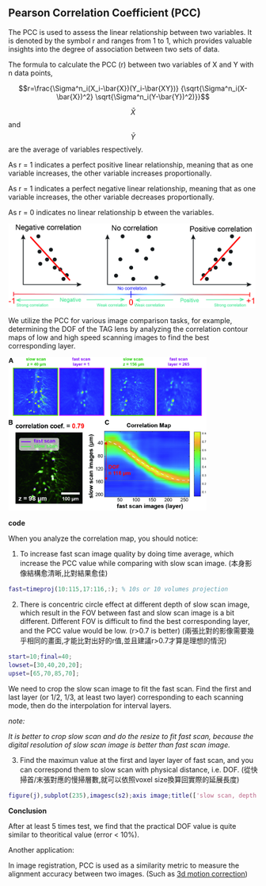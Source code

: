 ## Pearson Correlation Coefficient (PCC)

The PCC is used to assess the linear relationship between two variables. It is denoted by the symbol r and ranges from 1 to 1, which provides valuable insights into the degree of association between two sets of data.

The formula to calculate the PCC (r) between two variables of X and Y with n data points,

$$r=\frac{\Sigma^n_i(X_i-\bar{X})(Y_i-\bar{XY})} {\sqrt{\Sigma^n_i(X-\bar{X})^2} \sqrt{\Sigma^n_i(Y-\bar{Y})^2)}}$$

$$\bar{X}$$ and $$\bar{Y}$$ are the average of variables respectively.

As r = 1 indicates a perfect positive linear relationship, meaning that as one variable increases, the other variable increases proportionally. 

As r = 1 indicates a perfect negative linear relationship, meaning that as one variable increases, the other variable decreases proportionally. 

As r = 0 indicates no linear relationship b etween the variables.

<img src="img/PCC.jpg" alt="PCC" width="500" >

We utilize the PCC for various image comparison tasks, for example, determining the DOF of the TAG lens by analyzing the correlation contour maps of low and high speed scanning images to find the best corresponding layer.

<img src="img/mouseslice_corr.jpg" alt="correlation analysis" width="400" >

**code**

When you analyze the correlation map, you should notice:

1. To increase fast scan image quality by doing time average, which increase the PCC value while comparing with slow scan image. (本身影像結構愈清晰,比對結果愈佳)

```matlab
fast=timeproj(10:115,17:116,:); % 10s or 10 volumes projection
```

2. There is concentric circle effect at different depth of slow scan image, which result in the FOV between fast and slow scan image is a bit different. Different FOV is difficult to find the best corresponding layer, and the PCC value would be low. (r>0.7 is better) (兩張比對的影像需要幾乎相同的畫面,才能比對出好的r值,並且建議r>0.7才算是理想的情況)

```matlab
start=10;final=40;
lowset=[30,40,20,20];
upset=[65,70,85,70];
```

We need to crop the slow scan image to fit the fast scan. Find the first and last layer (or 1/2, 1/3, at least two layer) corresponding to each scanning mode, then do the interpolation for interval layers.

*note:*

*It is better to crop slow scan and do the resize to fit fast scan, because the digital resolution of slow scan image is better than fast scan image.*

3. Find the maximun value at the first and layer layer of fast scan, and you can correspond them to slow scan with physical distance, i.e. DOF. (從快掃首/末張對應的慢掃層數,就可以依照voxel size換算回實際的延展長度)

```matlab
figure(j),subplot(235),imagesc(s2);axis image;title(['slow scan, depth = ',num2str(p2*voxel),'\mum'])
```

**Conclusion**

After at least 5 times test, we find that the practical DOF value is quite similar to theoritical value (error < 10%).  

Another application:

In image registration, PCC is used as a similarity metric to measure the alignment accuracy between two images. (Such as [3d motion correction](3d_motioncorrection)) 

